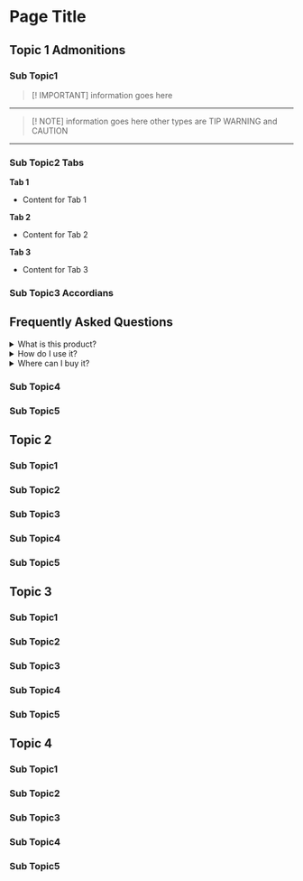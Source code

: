 # Page Title
## Topic 1 Admonitions
### Sub Topic1
>[! IMPORTANT]
> information goes here
---
>[! NOTE]
> information goes here
> other types are TIP WARNING and CAUTION

---

### Sub Topic2 Tabs
   **Tab 1** 

   * Content for Tab 1



   **Tab 2** 

   * Content for Tab 2



   **Tab 3** 

   * Content for Tab 3

### Sub Topic3 Accordians
## Frequently Asked Questions



<details>

  <summary>What is this product?</summary>

  <p>This product is a revolutionary new way to...</p>

</details>



<details>

  <summary>How do I use it?</summary>

  <p>To use this product, simply...</p>

</details>



<details>

  <summary>Where can I buy it?</summary>

  <p>You can purchase this product at our online store.</p>

</details>

### Sub Topic4
### Sub Topic5
## Topic 2
### Sub Topic1
### Sub Topic2
### Sub Topic3
### Sub Topic4
### Sub Topic5
## Topic 3
### Sub Topic1
### Sub Topic2
### Sub Topic3
### Sub Topic4
### Sub Topic5
## Topic 4
### Sub Topic1
### Sub Topic2
### Sub Topic3
### Sub Topic4
### Sub Topic5

